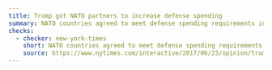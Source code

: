 ```yaml
---
title: Trump got NATO partners to increase defense spending
summary: NATO countries agreed to meet defense spending requirements in 2014.
checks:
  - checker: new-york-times
    short: NATO countries agreed to meet defense spending requirements in 2014.
    source: https://www.nytimes.com/interactive/2017/06/23/opinion/trumps-lies.html
---
```

